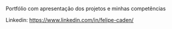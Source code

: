Portfólio com apresentação dos projetos e minhas competências

Linkedin: https://www.linkedin.com/in/felipe-caden/
